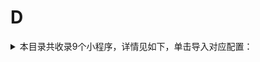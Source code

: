 # D
<details>
<summary>
本目录共收录9个小程序，详情见如下，单击导入对应配置：
</summary>

 自动导入功能依赖 [【神机模块】](https://raw.githubusercontent.com/zirawell/R-Store/main/Rule/Surge/Redirect/DivineEngine.sgmodule)
- [多点](https://surge.app/install-module?url=https%3A%2F%2Fraw.githubusercontent.com%2Fzirawell%2FR-Store%2Fmain%2FRule%2FSurge%2FAdblock%2FApplet%2FWechat%2FD%2F%E5%A4%9A%E7%82%B9%2Fdmall.sgmodule)
- [大众点评](https://surge.app/install-module?url=https%3A%2F%2Fraw.githubusercontent.com%2Fzirawell%2FR-Store%2Fmain%2FRule%2FSurge%2FAdblock%2FApplet%2FWechat%2FD%2F%E5%A4%A7%E4%BC%97%E7%82%B9%E8%AF%84%2Fdianping.sgmodule)
- [大润发优鲜](https://surge.app/install-module?url=https%3A%2F%2Fraw.githubusercontent.com%2Fzirawell%2FR-Store%2Fmain%2FRule%2FSurge%2FAdblock%2FApplet%2FWechat%2FD%2F%E5%A4%A7%E6%B6%A6%E5%8F%91%E4%BC%98%E9%B2%9C%2Fdrfyx.sgmodule)
- [德邦快递](https://surge.app/install-module?url=https%3A%2F%2Fraw.githubusercontent.com%2Fzirawell%2FR-Store%2Fmain%2FRule%2FSurge%2FAdblock%2FApplet%2FWechat%2FD%2F%E5%BE%B7%E9%82%A6%E5%BF%AB%E9%80%92%2Fdeppon.sgmodule)
- [朵朵校友圈](https://surge.app/install-module?url=https%3A%2F%2Fraw.githubusercontent.com%2Fzirawell%2FR-Store%2Fmain%2FRule%2FSurge%2FAdblock%2FApplet%2FWechat%2FD%2F%E6%9C%B5%E6%9C%B5%E6%A0%A1%E5%8F%8B%E5%9C%88%2Fduoduo.sgmodule)
- [滴滴代驾](https://surge.app/install-module?url=https%3A%2F%2Fraw.githubusercontent.com%2Fzirawell%2FR-Store%2Fmain%2FRule%2FSurge%2FAdblock%2FApplet%2FWechat%2FD%2F%E6%BB%B4%E6%BB%B4%E4%BB%A3%E9%A9%BE%2Fdididj.sgmodule)
- [滴滴出行](https://surge.app/install-module?url=https%3A%2F%2Fraw.githubusercontent.com%2Fzirawell%2FR-Store%2Fmain%2FRule%2FSurge%2FAdblock%2FApplet%2FWechat%2FD%2F%E6%BB%B4%E6%BB%B4%E5%87%BA%E8%A1%8C%2Fdidi.sgmodule)
- [滴滴青桔](https://surge.app/install-module?url=https%3A%2F%2Fraw.githubusercontent.com%2Fzirawell%2FR-Store%2Fmain%2FRule%2FSurge%2FAdblock%2FApplet%2FWechat%2FD%2F%E6%BB%B4%E6%BB%B4%E9%9D%92%E6%A1%94%2Fdidiqj.sgmodule)
- [达达快送](https://surge.app/install-module?url=https%3A%2F%2Fraw.githubusercontent.com%2Fzirawell%2FR-Store%2Fmain%2FRule%2FSurge%2FAdblock%2FApplet%2FWechat%2FD%2F%E8%BE%BE%E8%BE%BE%E5%BF%AB%E9%80%81%2Fimdada.sgmodule)

</details>